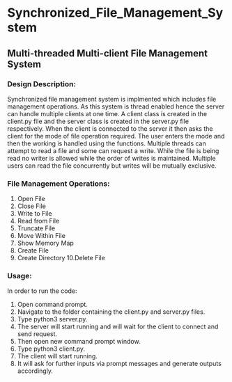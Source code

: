 # Synchronized_File_Management_System
## Multi-threaded Multi-client File Management System

### Design Description:
Synchronized file management system is implmented which includes file management operations. As this system is thread enabled hence the server can handle multiple clients at one time. A client class is created in the client.py file and the server class is created in the server.py file respectively. When the client is connected to the server it then asks the client for the mode of file operation required. The user enters the mode and then the working is handled using the functions. Multiple threads can attempt to read a file and some can request a write. While the file is being read no writer is allowed while the order of writes is maintained. Multiple users can read the file concurrently but writes will be mutually exclusive.

### File Management Operations:
  1. Open File
  2. Close File
  3. Write to File
  4. Read from File
  5. Truncate File
  6. Move Within File
  7. Show Memory Map
  8. Create File
  9. Create Directory
  10.Delete File
 
### Usage:
In order to run the code:
  1. Open command prompt.
  2. Navigate to the folder containing the client.py and server.py files.
  3. Type python3 server.py.
  4. The server will start running and will wait for the client to connect and send request.
  5. Then open new command prompt window.
  6. Type python3 client.py.
  7. The client will start running.
  8. It will ask for further inputs via prompt messages and generate outputs accordingly.

